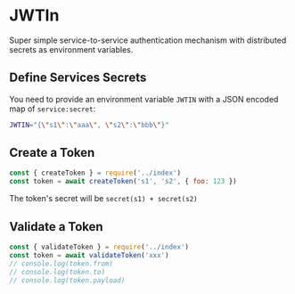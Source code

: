 # JWTIn

Super simple service-to-service authentication mechanism with distributed secrets as environment variables.

## Define Services Secrets

You need to provide an environment variable `JWTIN` with a JSON encoded map of `service:secret`:

```bash
JWTIN="{\"s1\":\"aaa\", \"s2\":\"bbb\"}"
```

## Create a Token

```js
const { createToken } = require('../index')
const token = await createToken('s1', 's2', { foo: 123 })
```

The token's secret will be `secret(s1) + secret(s2)`

## Validate a Token

```js
const { validateToken } = require('../index')
const token = await validateToken('xxx')
// console.log(token.from)
// console.log(token.to)
// console.log(token.payload)
```

